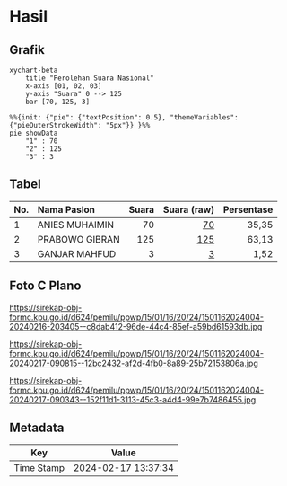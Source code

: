 # Hasil

## Grafik

```mermaid
xychart-beta
    title "Perolehan Suara Nasional"
    x-axis [01, 02, 03]
    y-axis "Suara" 0 --> 125
    bar [70, 125, 3]
```

```mermaid
%%{init: {"pie": {"textPosition": 0.5}, "themeVariables": {"pieOuterStrokeWidth": "5px"}} }%%
pie showData
    "1" : 70
    "2" : 125
    "3" : 3
```

## Tabel

| No. | Nama Paslon    | Suara | Suara (raw) | Persentase |
|:--- |:-------------- | -----:| -----------:| ----------:|
| 1   | ANIES MUHAIMIN | 70    | [70][p-1]   | 35,35      |
| 2   | PRABOWO GIBRAN | 125   | [125][p-2]  | 63,13      |
| 3   | GANJAR MAHFUD  | 3     | [3][p-3]    | 1,52       |


[p-1]: https://github.com/gigit-pemilu/pemilu-2024/blob/main/pilpres/hitung-suara/sub/15-jambi/sub/01--kerinci/sub/16-siulak/sub/2024-siulak-kecil-hilir/sub/004-tps/sub/paslon-1.txt
[p-2]: https://github.com/gigit-pemilu/pemilu-2024/blob/main/pilpres/hitung-suara/sub/15-jambi/sub/01--kerinci/sub/16-siulak/sub/2024-siulak-kecil-hilir/sub/004-tps/sub/paslon-2.txt
[p-3]: https://github.com/gigit-pemilu/pemilu-2024/blob/main/pilpres/hitung-suara/sub/15-jambi/sub/01--kerinci/sub/16-siulak/sub/2024-siulak-kecil-hilir/sub/004-tps/sub/paslon-3.txt

## Foto C Plano

https://sirekap-obj-formc.kpu.go.id/d624/pemilu/ppwp/15/01/16/20/24/1501162024004-20240216-203405--c8dab412-96de-44c4-85ef-a59bd61593db.jpg

https://sirekap-obj-formc.kpu.go.id/d624/pemilu/ppwp/15/01/16/20/24/1501162024004-20240217-090815--12bc2432-af2d-4fb0-8a89-25b72153806a.jpg

https://sirekap-obj-formc.kpu.go.id/d624/pemilu/ppwp/15/01/16/20/24/1501162024004-20240217-090343--152f11d1-3113-45c3-a4d4-99e7b7486455.jpg


## Metadata

| Key        | Value               |
| ---------- | ------------------- |
| Time Stamp | 2024-02-17 13:37:34 |



